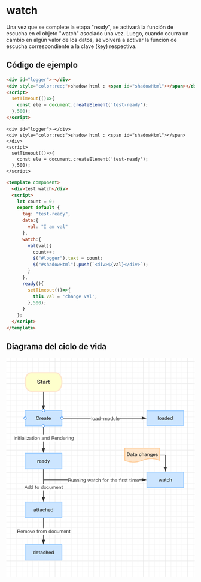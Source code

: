 # watch

Una vez que se complete la etapa "ready", se activará la función de escucha en el objeto "watch" asociado una vez. Luego, cuando ocurra un cambio en algún valor de los datos, se volverá a activar la función de escucha correspondiente a la clave (key) respectiva.


## Código de ejemplo

```html
<div id="logger">-</div>
<div style="color:red;">shadow html : <span id="shadowHtml"></span></div>
<script>
  setTimeout(()=>{
    const ele = document.createElement('test-ready');
  },500);
</script>
```

<comp-viewer comp-name="test-ready">

```
<div id="logger">-</div>
<div style="color:red;">shadow html : <span id="shadowHtml"></span></div>
<script>
  setTimeout(()=>{
    const ele = document.createElement('test-ready');
  },500);
</script>
```

```html
<template component>
  <div>test watch</div>
  <script>
    let count = 0;
    export default {
      tag: "test-ready",
      data:{
        val: "I am val"
      },
      watch:{
        val(val){
          count++;
          $("#logger").text = count;
          $("#shadowHtml").push(`<div>${val}</div>`);
        }
      },
      ready(){
        setTimeout(()=>{
          this.val = 'change val';
        },500);
      }
    };
  </script>
</template>
```

</comp-viewer>

## Diagrama del ciclo de vida

<img src="../../../publics/life-cycle.png" width="512" />
